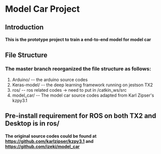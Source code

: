 # Model Car Project

## Introduction

#### This is the prototype project to train a end-to-end model for model car

## File Structure
### The master branch reorganized the file structure as follows:
1. Arduino/ -- the arduino source codes
2. Keras-model/ -- the deep learning framework running on jestson TX2
3. ros/ -- ros related codes -> need to put in /catkin_ws/src
4. model_car/ -- The model car source codes adapted from Karl Zipser's kzpy3.1

## Pre-install requirement for ROS on both TX2 and Desktop is in ros/



#### The original source codes could be found at https://github.com/karlzipser/kzpy3.1 and https://github.com/izeki/model_car
